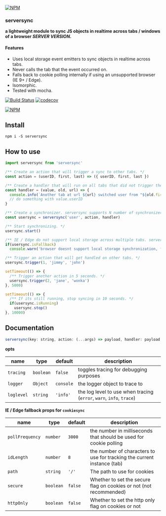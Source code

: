 [![NPM](https://raw.githubusercontent.com/noderaider/localsync/master/public/images/localsync.gif)](https://npmjs.com/packages/localsync)

### serversync

**a lightweight module to sync JS objects in realtime across tabs / windows of a browser *SERVER VERSION*.**

#### Features

* Uses local storage event emitters to sync objects in realtime across tabs.
* Never calls the tab that the event occurred on.
* Falls back to cookie polling internally if using an unsupported browser (IE 9+ / Edge).
* Isomorphic.
* Tested with mocha.

[![Build Status](https://travis-ci.org/noderaider/localsync.svg?branch=master)](https://travis-ci.org/noderaider/localsync)
[![codecov](https://codecov.io/gh/noderaider/localsync/branch/master/graph/badge.svg)](https://codecov.io/gh/noderaider/localsync)

[![NPM](https://nodei.co/npm/localsync.png?stars=true&downloads=true)](https://nodei.co/npm/localsync/)

## Install

`npm i -S serversync`


## How to use

```js
import serversync from 'serversync'

/** Create an action that will trigger a sync to other tabs. */
const action = (userID, first, last) => ({ userID, first, last })

/** Create a handler that will run on all tabs that did not trigger the sync. */
const handler = (value, old, url) => {
  console.info(`Another tab at url ${url} switched user from "${old.first} ${old.last}" to "${value.first} ${value.last}".`)
  // do something with value.userID
}

/** Create a synchronizer. serversync supports N number of synchronizers for different things across your app. */
const usersync = serversync('user', action, handler)

/** Start synchronizing. */
usersync.start()

/** IE / Edge do not support local storage across multiple tabs. serversync will automatically fallback to a cookie polling mechanism here. You don't need to do anything else. */
if(usersync.isFallback)
  console.warn('browser doesnt support local storage synchronization, falling back to cookie synchronization.')

/** Trigger an action that will get handled on other tabs. */
usersync.trigger(1, 'jimmy', 'john')

setTimeout(() => {
  /** Trigger another action in 5 seconds. */
  usersync.trigger(2, 'jane', 'wonka')
}, 5000)

setTimeout(() => {
  /** If its still running, stop syncing in 10 seconds. */
  if(usersync.isRunning)
    usersync.stop()
}, 10000)
```

## Documentation

```js
serversync(key: string, action: (...args) => payload, handler: payload => {}, [opts: Object]): { start, stop, trigger, isRunning, isFallback }
```

**opts**

**name**    | **type**    | **default**   | **description**
--------    | --------    | -----------   | ---------------
`tracing`   | `boolean`   | `false`       | toggles tracing for debugging purposes
`logger`    | `Object`    | `console`     | the logger object to trace to
`loglevel`  | `string`    | `'info'`      | the log level to use when tracing (`error`, `warn`, `info`, `trace`)

**IE / Edge fallback props for `cookiesync`**

**name**        | **type**      | **default**   | **description**
--------        | --------      | -----------   | ---------------
`pollFrequency` | `number`      | `3000`        | the number in milliseconds that should be used for cookie polling
`idLength`      | `number`      | `8`           | the number of characters to use for tracking the current instance (tab)
`path`          | `string`      | `'/'`         | The path to use for cookies
`secure`        | `boolean`     | `false`       | Whether to set the secure flag on cookies or not (not recommended)
`httpOnly`      | `boolean`     | `false`       | Whether to set the http only flag on cookies or not
